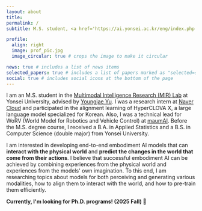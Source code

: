 ```yaml
---
layout: about
title: 
permalink: /
subtitle: M.S. student, <a href='https://ai.yonsei.ac.kr/eng/index.php'>Yonsei University</a>

profile:
  align: right
  image: prof_pic.jpg
  image_circular: true # crops the image to make it circular

news: true # includes a list of news items
selected_papers: true # includes a list of papers marked as "selected={true}"
social: true # includes social icons at the bottom of the page
---
```


I am an M.S. student in the [Multimodal Intelligence Research (MIR) Lab](https://mirlab.yonsei.ac.kr) at Yonsei University, advised by [Youngjae Yu](https://yj-yu.github.io/home/). I was a research intern at [Naver Cloud](https://www.navercloudcorp.com/lang/en/) and participated in the alignment learning of HyperCLOVA X, a large language model specialized for Korean. Also, I was a technical lead for WoRV (World Model for Robotics and Vehicle Control) at [maumAI](https://maum.ai/). Before the M.S. degree course, I received a B.A. in Applied Statistics and a B.S. in Computer Science (double major) from Yonsei University.

I am interested in developing end-to-end embodiment AI models that can **interact with the physical world** and **predict the changes in the world that come from their actions**. I believe that successful embodiment AI can be achieved by combining experiences from the physical world and experiences from the models' own imagination. To this end, I am researching topics about models for both perceiving and generating various modalities, how to align them to interact with the world, and how to pre-train them efficiently.

**Currently, I'm looking for Ph.D. programs! (2025 Fall) 🙌**
